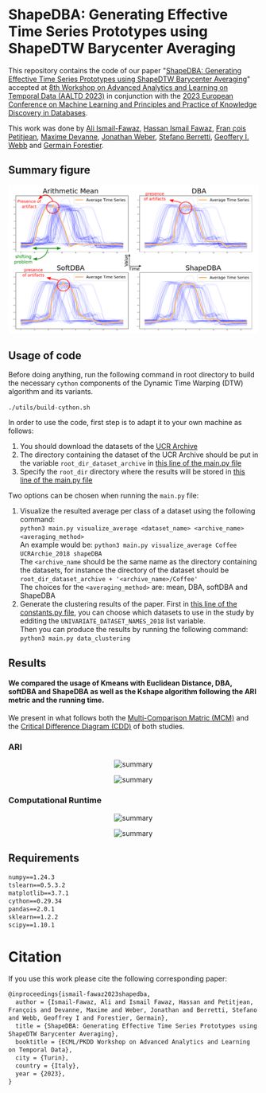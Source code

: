 # ShapeDBA: Generating Effective Time Series Prototypes using ShapeDTW Barycenter Averaging

This repository contains the code of our paper "[ShapeDBA: Generating Effective Time Series Prototypes using ShapeDTW Barycenter Averaging](https://germain-forestier.info/publis/aaltd2023.pdf)" accepted at [8th Workshop on Advanced Analytics and Learning on Temporal Data (AALTD 2023)](https://ecml-aaltd.github.io/aaltd2023/) in conjunction with the [2023 European Conference on Machine Learning and Principles and Practice of Knowledge Discovery in Databases](https://2023.ecmlpkdd.org/).<br>

This work was done by [Ali Ismail-Fawaz](https://hadifawaz1999.github.io/), [Hassan Ismail Fawaz](https://hfawaz.github.io/), [Fran ̧cois Petitjean](https://www.francois-petitjean.com/), [Maxime Devanne](https://maxime-devanne.com/), [Jonathan Weber](https://www.jonathan-weber.eu/), [Stefano Berretti](http://www.micc.unifi.it/berretti/), [Geoffery I. Webb]() and [Germain Forestier](https://germain-forestier.info/).

## Summary figure

<p align="center" width="100%">
<img src="images/summary.png" alt="summary"/>
</p>

## Usage of code

Before doing anything, run the following command in root directory to build the necessary `cython` components of the Dynamic Time Warping (DTW) algorithm and its variants.

```./utils/build-cython.sh```

In order to use the code, first step is to adapt it to your own machine as follows:

1. You should download the datasets of the [UCR Archive](https://www.cs.ucr.edu/~eamonn/time_series_data_2018/)
2. The directory containing the dataset of the UCR Archive should be put in the variable `root_dir_dataset_archive` in [this line of the main.py file](https://github.com/MSD-IRIMAS/ShapeDBA/blob/b6217761a98d6b531dc3d55e7a34bb2118c2afd3/main.py#L73)
3. Specify the `root_dir` directory where the results will be stored in [this line of the main.py file](https://github.com/MSD-IRIMAS/ShapeDBA/blob/b6217761a98d6b531dc3d55e7a34bb2118c2afd3/main.py#L71)

Two options can be chosen when running the `main.py` file:

1. Visualize the resulted average per class of a dataset using the following command:<br>
```python3 main.py visualize_average <dataset_name> <archive_name> <averaging_method>```<br>
An example would be: ```python3 main.py visualize_average Coffee UCRArchie_2018 shapeDBA```<br>
The `<archive_name` should be the same name as the directory containing the datasets, for instance the directory of the dataset should be `root_dir_dataset_archive + '<archive_name>/Coffee'`<br>
The choices for the `<averaging_method>` are: mean, DBA, softDBA and ShapeDBA
2. Generate the clustering results of the paper. First in [this line of the constants.py file](https://github.com/MSD-IRIMAS/ShapeDBA/blob/b6217761a98d6b531dc3d55e7a34bb2118c2afd3/utils/constants.py#L19), you can choose which datasets to use in the study by edditing the `UNIVARIATE_DATASET_NAMES_2018` list variable.<br>
Then you can produce the results by running the following command: ```python3 main.py data_clustering```

## Results

#### We compared the usage of Kmeans with Euclidean Distance, DBA, softDBA and ShapeDBA as well as the Kshape algorithm following the ARI metric and the running time.
We present in what follows both the [Multi-Comparison Matric (MCM)](https://github.com/MSD-IRIMAS/Multi_Comparison_Matrix) and the [Critical Difference Diagram (CDD)](https://github.com/hfawaz/cd-diagram) of both studies.

### ARI

<p align="center" width="100%">
<img src="images/mcm-ari.png" alt="summary"/>
</p>
<p align="center" width="100%">
<img src="images/cdd-ari.png" alt="summary"/>
</p>

### Computational Runtime

<p align="center" width="100%">
<img src="images/mcm-time.png" alt="summary"/>
</p>
<p align="center" width="100%">
<img src="images/cdd-time.png" alt="summary"/>
</p>

## Requirements

```
numpy==1.24.3
tslearn==0.5.3.2
matplotlib==3.7.1
cython==0.29.34
pandas==2.0.1
sklearn==1.2.2
scipy==1.10.1
```

# Citation

If you use this work please cite the following corresponding paper:
```
@inproceedings{ismail-fawaz2023shapedba,
  author = {Ismail-Fawaz, Ali and Ismail Fawaz, Hassan and Petitjean, François and Devanne, Maxime and Weber, Jonathan and Berretti, Stefano and Webb, Geoffrey I and Forestier, Germain},
  title = {ShapeDBA: Generating Effective Time Series Prototypes using ShapeDTW Barycenter Averaging},
  booktitle = {ECML/PKDD Workshop on Advanced Analytics and Learning on Temporal Data},
  city = {Turin},
  country = {Italy},
  year = {2023},
}
```
